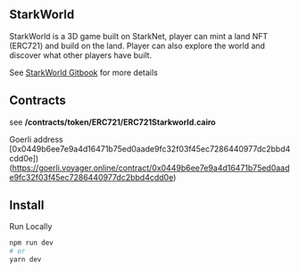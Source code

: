 ## StarkWorld

StarkWorld is a 3D game built on StarkNet, player can mint a land NFT (ERC721) and build on the land. Player can also explore the world and discover what other players have built.

See [StarkWorld Gitbook](https://bo0.gitbook.io/starkworld/) for more details

## Contracts

see **/contracts/token/ERC721/ERC721Starkworld.cairo**

Goerli address
[0x0449b6ee7e9a4d16471b75ed0aade9fc32f03f45ec7286440977dc2bbd4cdd0e])(https://goerli.voyager.online/contract/0x0449b6ee7e9a4d16471b75ed0aade9fc32f03f45ec7286440977dc2bbd4cdd0e)

## Install

Run Locally

```bash
npm run dev
# or
yarn dev
```
